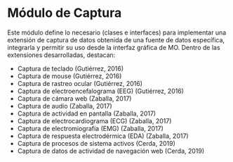 # Módulo de Captura

Este módulo define lo necesario (clases e interfaces) para implementar una extensión de captura de datos obtenida de una fuente de datos específica, integrarla y permitir su uso desde la interfaz gráfica de MO. Dentro de las extensiones desarrolladas, destacan:

* Captura de teclado (Gutiérrez, 2016)
* Captura de mouse (Gutiérrez, 2016)
* Captura de rastreo ocular (Gutiérrez, 2016)
* Captura de electroencefalograma (EEG) (Gutiérrez, 2016)&#x20;
* Captura de cámara web (Zaballa, 2017)
* Captura de audio (Zaballa, 2017)
* Captura de actividad en pantalla (Zaballa, 2017)
* Captura de electrocardiograma (ECG) (Zaballa, 2017)
* Captura de electromiografía (EMG) (Zaballa, 2017)
* Captura de respuesta electrodérmica (EDA) (Zaballa, 2017)
* Captura de procesos de sistema activos (Cerda, 2019)
* Captura de datos de actividad de navegación web (Cerda, 2019)
